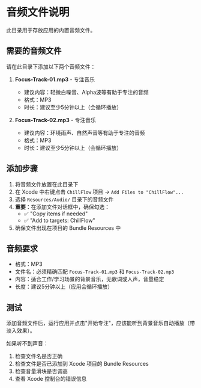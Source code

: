 # 音频文件说明

此目录用于存放应用的内置音频文件。

## 需要的音频文件

请在此目录下添加以下两个音频文件：

1. **Focus-Track-01.mp3** - 专注音乐
   - 建议内容：轻微白噪音、Alpha波等有助于专注的音频
   - 格式：MP3
   - 时长：建议至少5分钟以上（会循环播放）

2. **Focus-Track-02.mp3** - 专注音乐
   - 建议内容：环境雨声、自然声音等有助于专注的音频
   - 格式：MP3
   - 时长：建议至少5分钟以上（会循环播放）

## 添加步骤

1. 将音频文件放置在此目录下
2. 在 Xcode 中右键点击 `ChillFlow` 项目 → `Add Files to "ChillFlow"...`
3. 选择 `Resources/Audio/` 目录下的音频文件
4. **重要**：在添加文件对话框中，确保勾选：
   - ✅ "Copy items if needed"
   - ✅ "Add to targets: ChillFlow"
5. 确保文件出现在项目的 Bundle Resources 中

## 音频要求

- 格式：MP3
- 文件名：必须精确匹配 `Focus-Track-01.mp3` 和 `Focus-Track-02.mp3`
- 内容：适合工作/学习场景的背景音乐，无歌词或人声，音量稳定
- 长度：建议5分钟以上（应用会循环播放）

## 测试

添加音频文件后，运行应用并点击"开始专注"，应该能听到背景音乐自动播放（带淡入效果）。

如果听不到声音：
1. 检查文件名是否正确
2. 检查文件是否已添加到 Xcode 项目的 Bundle Resources
3. 检查音量滑块是否调高
4. 查看 Xcode 控制台的错误信息

